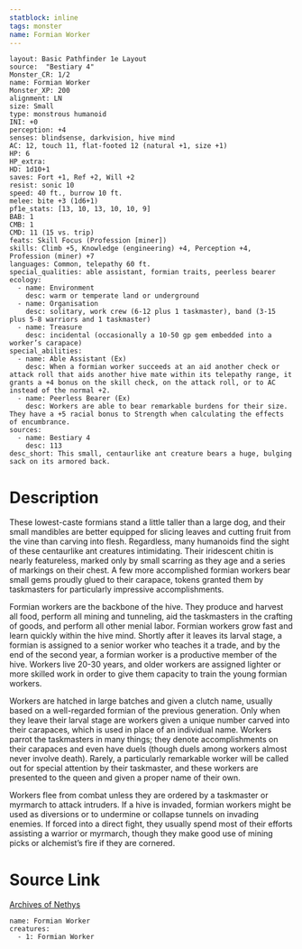 ```yaml
---
statblock: inline
tags: monster
name: Formian Worker
---
```

```statblock
layout: Basic Pathfinder 1e Layout
source:  "Bestiary 4"
Monster_CR: 1/2
name: Formian Worker
Monster_XP: 200
alignment: LN
size: Small
type: monstrous humanoid
INI: +0
perception: +4
senses: blindsense, darkvision, hive mind
AC: 12, touch 11, flat-footed 12 (natural +1, size +1)
HP: 6
HP_extra: 
HD: 1d10+1
saves: Fort +1, Ref +2, Will +2
resist: sonic 10
speed: 40 ft., burrow 10 ft.
melee: bite +3 (1d6+1)
pf1e_stats: [13, 10, 13, 10, 10, 9]
BAB: 1
CMB: 1
CMD: 11 (15 vs. trip)
feats: Skill Focus (Profession [miner])
skills: Climb +5, Knowledge (engineering) +4, Perception +4, Profession (miner) +7
languages: Common, telepathy 60 ft.
special_qualities: able assistant, formian traits, peerless bearer
ecology:
  - name: Environment
    desc: warm or temperate land or underground
  - name: Organisation
    desc: solitary, work crew (6-12 plus 1 taskmaster), band (3-15 plus 5-8 warriors and 1 taskmaster)
  - name: Treasure
    desc: incidental (occasionally a 10-50 gp gem embedded into a worker’s carapace)
special_abilities:
  - name: Able Assistant (Ex)
    desc: When a formian worker succeeds at an aid another check or attack roll that aids another hive mate within its telepathy range, it grants a +4 bonus on the skill check, on the attack roll, or to AC instead of the normal +2.
  - name: Peerless Bearer (Ex)
    desc: Workers are able to bear remarkable burdens for their size. They have a +5 racial bonus to Strength when calculating the effects of encumbrance.
sources:
  - name: Bestiary 4
    desc: 113
desc_short: This small, centaurlike ant creature bears a huge, bulging sack on its armored back.
```
# Description
These lowest-caste formians stand a little taller than a large dog, and their small mandibles are better equipped for slicing leaves and cutting fruit from the vine than carving into flesh. Regardless, many humanoids find the sight of these centaurlike ant creatures intimidating. Their iridescent chitin is nearly featureless, marked only by small scarring as they age and a series of markings on their chest. A few more accomplished formian workers bear small gems proudly glued to their carapace, tokens granted them by taskmasters for particularly impressive accomplishments.

Formian workers are the backbone of the hive. They produce and harvest all food, perform all mining and tunneling, aid the taskmasters in the crafting of goods, and perform all other menial labor. Formian workers grow fast and learn quickly within the hive mind. Shortly after it leaves its larval stage, a formian is assigned to a senior worker who teaches it a trade, and by the end of the second year, a formian worker is a productive member of the hive. Workers live 20-30 years, and older workers are assigned lighter or more skilled work in order to give them capacity to train the young formian workers.

Workers are hatched in large batches and given a clutch name, usually based on a well-regarded formian of the previous generation. Only when they leave their larval stage are workers given a unique number carved into their carapaces, which is used in place of an individual name. Workers parrot the taskmasters in many things; they denote accomplishments on their carapaces and even have duels (though duels among workers almost never involve death). Rarely, a particularly remarkable worker will be called out for special attention by their taskmaster, and these workers are presented to the queen and given a proper name of their own.

Workers flee from combat unless they are ordered by a taskmaster or myrmarch to attack intruders. If a hive is invaded, formian workers might be used as diversions or to undermine or collapse tunnels on invading enemies. If forced into a direct fight, they usually spend most of their efforts assisting a warrior or myrmarch, though they make good use of mining picks or alchemist’s fire if they are cornered.
# Source Link
[Archives of Nethys](https://aonprd.com/MonsterDisplay.aspx?ItemName=Formian%20Worker)
```encounter-table
name: Formian Worker
creatures:
  - 1: Formian Worker
```

